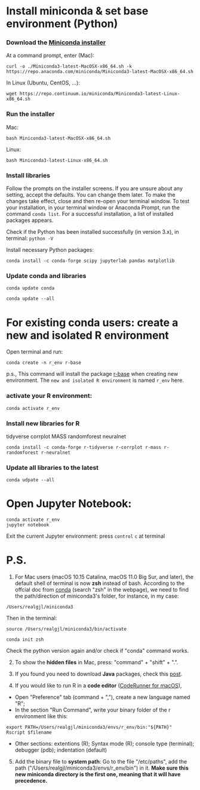 # Install miniconda & set base environment (Python)
### Download the [Miniconda installer](https://repo.continuum.io/miniconda/)
At a command prompt, enter (Mac):
```terminal
curl -o ./Miniconda3-latest-MacOSX-x86_64.sh -k https://repo.anaconda.com/miniconda/Miniconda3-latest-MacOSX-x86_64.sh
```
In Linux (Ubuntu, CentOS, ...):
```terminal
wget https://repo.continuum.io/miniconda/Miniconda3-latest-Linux-x86_64.sh
```

### Run the installer
Mac:
```terminal
bash Miniconda3-latest-MacOSX-x86_64.sh
```
Linux:
```terminal
bash Miniconda3-latest-Linux-x86_64.sh
```

### Install libraries
Follow the prompts on the installer screens. If you are unsure about any setting, accept the defaults. You can change them later. To make the changes take effect, close and then re-open your terminal window. To test your installation, in your terminal window or Anaconda Prompt, run the command ```conda list```. For a successful installation, a list of installed packages appears.

Check if the Python has been installed successfully (in version 3.x), in terminal: ```python -V```

Install necessary Python packages:
```terminal
conda install -c conda-forge scipy jupyterlab pandas matplotlib
```

### Update conda and libraries
```terminal
conda update conda
```
```terminal
conda update --all
```

# For existing conda users: create a new and isolated R environment
Open terminal and run:
```terminal
conda create -n r_env r-base
```
p.s., This command will install the package [r-base](https://docs.anaconda.com/anaconda/user-guide/tasks/using-r-language/#:~:text=The%20R%20Essentials%20bundle%20contains,interpreter%20installed%20into%20new%20environments.) when creating new environment.
The ```new and isolated R environment``` is named ```r_env``` here.

### activate your R environment:
```terminal
conda activate r_env
```

### Install new libraries for R
tidyverse corrplot MASS randomforest neuralnet
```terminal
conda install -c conda-forge r-tidyverse r-corrplot r-mass r-randomforest r-neuralnet
```

### Update all libraries to the latest
```terminal
conda udpate --all
```

# Open Jupyter Notebook:
```terminal
conda activate r_env
jupyter notebook
```
Exit the current Jupyter environment: press ```control``` ```c``` at terminal

# P.S.
1. For Mac users (macOS 10.15 Catalina, macOS 11.0 Big Sur, and later), the default shell of terminal is now **zsh** instead of bash. 
According to the offcial doc from [conda](https://docs.conda.io/projects/conda/en/latest/user-guide/install/macos.html) (search "zsh" in the webpage), we need to find the path/direction of miniconda3's folder, for instance, in my case:
```terminal
/Users/realgjl/miniconda3
```
Then in the terminal:
```terminal
source /Users/realgjl/miniconda3/bin/activate
```
```terminal
conda init zsh
```
Check the python version again and/or check if "conda" command works.

2. To show the **hidden files** in Mac, press: "command" + "shift" + ".".

3. If you found you need to download **Java** packages, check this [post](https://community.rstudio.com/t/java-problem-on-mac-mojave-solved/34223).

4. If you would like to run R in a **code editor** ([CodeRunner for macOS](https://coderunnerapp.com)),
 - Open "Preference" tab (command + ","), create a new language named "R";
 - In the section "Run Command", write your binary folder of the r environment like this:
```terminal
export PATH=/Users/realgjl/miniconda3/envs/r_env/bin:"${PATH}"
Rscript $filename
```
 - Other sections: extentions (R); Syntax mode (R); console type (terminal); debugger (pdb); indentation (default)

5. Add the binary file to **system path**: Go to the file "/etc/paths", add the path ("/Users/realgjl/miniconda3/envs/r_env/bin") in it. **Make sure this new miniconda directory is the first one, meaning that it will have precedence.**

